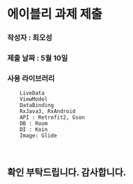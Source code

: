 # 에이블리 과제 제출 

### 작성자 : 최오성
### 제출 날짜 : 5월 10일
### 사용 라이브러리
        LiveData
        ViewModel
        DataBinding
        RxJava3, RxAndroid
        API : Retrofit2, Gson
        DB : Room
        DI : Koin
        Image: Glide
</br>

## 확인 부탁드립니다. 감사합니다.
